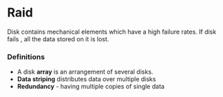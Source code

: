 # Raid

Disk contains mechanical elements which have a high failure rates. If disk fails , all the data stored on it is lost.  

### Definitions

- A disk **array** is an arrangement of several disks.  
- **Data striping** distributes data over multiple disks 
- **Redundancy** - having multiple copies of single data 



